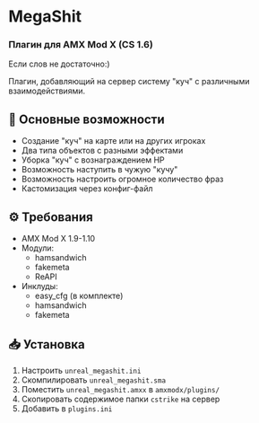 # MegaShit
### Плагин для AMX Mod X (CS 1.6)

Если слов не достаточно:) 

Плагин, добавляющий на сервер систему "куч" с различными взаимодействиями.

## 📌 Основные возможности
- Создание "куч" на карте или на других игроках
- Два типа объектов с разными эффектами
- Уборка "куч" с вознаграждением HP
- Возможность наступить в чужую "кучу"
- Возможность настроить огромное количество фраз
- Кастомизация через конфиг-файл

## ⚙️ Требования
- AMX Mod X 1.9-1.10
- Модули:
  - hamsandwich
  - fakemeta
  - ReAPI
- Инклуды:
  - easy_cfg (в комплекте)
  - hamsandwich
  - fakemeta

## 📥 Установка
1. Настроить `unreal_megashit.ini`
2. Скомпилировать `unreal_megashit.sma`
3. Поместить `unreal_megashit.amxx` в `amxmodx/plugins/`
4. Скопировать содержимое папки `cstrike` на сервер
5. Добавить в `plugins.ini`

